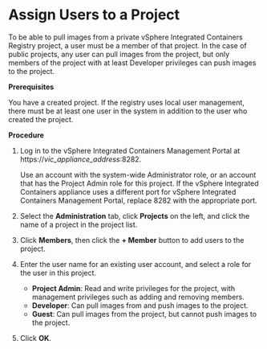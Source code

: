 # Assign Users to a Project #

To be able to pull images from a private vSphere Integrated Containers Registry project, a user must be a member of that project. In the case of public projects, any user can pull images from the project, but only members of the project with at least Developer privileges can push images to the project.

**Prerequisites**

You have a created project. If the registry uses local user management, there must be at least one user in the system in addition to the user who created the project.

**Procedure**

1. Log in to the vSphere Integrated Containers Management Portal at https://<i>vic_appliance_address</i>:8282.

   Use an account with the system-wide Administrator role, or an account that has the Project Admin role for this project. If the vSphere Integrated Containers appliance uses a different port for vSphere Integrated Containers Management Portal, replace 8282 with the appropriate port.
2. Select the **Administration** tab, click **Projects** on the left,  and click the name of a project in the project list.
7. Click **Members**, then click the **+ Member** button to add users to the project.
8. Enter the user name for an existing user account, and select a role for the user in this project.

   - **Project Admin**: Read and write privileges for the project, with management privileges such as adding and removing members.
   - **Developer**: Can pull images from and push images to the project.
   - **Guest**: Can pull images from the project, but cannot push images to the project.
5. Click **OK**.